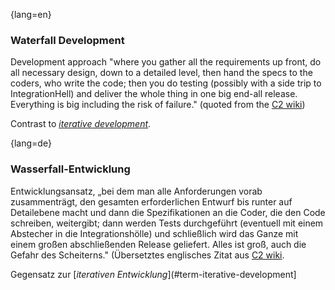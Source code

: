 {lang=en}
### Waterfall Development

Development approach "where you gather all the requirements up front, do all necessary design, down to a detailed level, then hand the specs to the coders, who write the code; then you do testing (possibly with a side trip to IntegrationHell) and deliver the whole thing in one big end-all release. Everything is big including the risk of failure." (quoted from the [C2 wiki](http://c2.com/cgi/wiki?IterativeDevelopment))

Contrast to [_iterative development_](#term-iterative-development).


{lang=de}
### Wasserfall-Entwicklung

Entwicklungsansatz, „bei dem man alle Anforderungen vorab
zusammenträgt, den gesamten erforderlichen Entwurf bis runter auf
Detailebene macht und dann die Spezifikationen an die Coder, die den
Code schreiben, weitergibt; dann werden Tests durchgeführt (eventuell
mit einem Abstecher in die Integrationshölle) und schließlich wird das
Ganze mit einem großen abschließenden Release geliefert. Alles ist
groß, auch die Gefahr des Scheiterns." (Übersetztes englisches Zitat
aus
[C2 wiki](http://c2.com/cgi/wiki?IterativeDevelopment).

Gegensatz zur [_iterativen Entwicklung_](#term-iterative-development]

